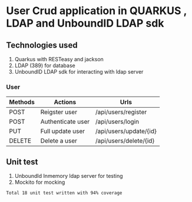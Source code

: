 # User Crud application in QUARKUS , LDAP and UnboundID LDAP sdk

## Technologies used

1. Quarkus with RESTeasy and jackson
2. LDAP (389) for database
3. UnboundID LDAP sdk for interacting with ldap server

### User

| Methods | Actions           | Urls                   |
| ------- | ----------------- | ---------------------- |
| POST    | Reigster user     | /api/users/register    |
| POST    | Authenticate user | /api/users/login       |
| PUT     | Full update user  | /api/users/update/{id} |
| DELETE  | Delete a user     | /api/users/delete/{id} |

## Unit test

1. UnboundId Inmemory ldap server for testing
2. Mockito for mocking

`Total 18 unit test written with 94% coverage`
